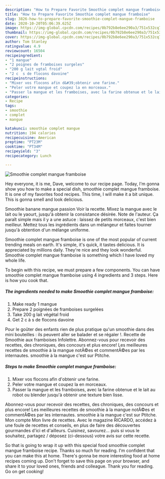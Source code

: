 ```yaml
---
description: "How to Prepare Favorite Smoothie complet mangue framboise"
title: "How to Prepare Favorite Smoothie complet mangue framboise"
slug: 3826-how-to-prepare-favorite-smoothie-complet-mangue-framboise
date: 2020-10-20T05:06:39.625Z
image: https://img-global.cpcdn.com/recipes/0b792b8e6ee290a3/751x532cq70/smoothie-complet-mangue-framboise-photo-principale-de-la-recette.jpg
thumbnail: https://img-global.cpcdn.com/recipes/0b792b8e6ee290a3/751x532cq70/smoothie-complet-mangue-framboise-photo-principale-de-la-recette.jpg
cover: https://img-global.cpcdn.com/recipes/0b792b8e6ee290a3/751x532cq70/smoothie-complet-mangue-framboise-photo-principale-de-la-recette.jpg
author: Tom Stanley
ratingvalue: 4.9
reviewcount: 16504
recipeingredient:
- "1 mangue"
- "2 poignes de framboises surgeles"
- "200 g lait vgtal froid"
- "2 c  s de flocons davoine"
recipeinstructions:
- "Mixer vos flocons afin d&#39;obtenir une farine."
- "Peler votre mangue et coupez la en morceaux."
- "Passer la mangue et les framboises, avec la farine obtenue et le lait au robot ou blender jusqu&#39;à obtenir une texture bien lisse."
categories:
- Recipe
tags:
- smoothie
- complet
- mangue

katakunci: smoothie complet mangue 
nutrition: 194 calories
recipecuisine: American
preptime: "PT23M"
cooktime: "PT34M"
recipeyield: "3"
recipecategory: Lunch

---
```



![Smoothie complet mangue framboise](https://img-global.cpcdn.com/recipes/0b792b8e6ee290a3/751x532cq70/smoothie-complet-mangue-framboise-photo-principale-de-la-recette.jpg)

Hey everyone, it is me, Dave, welcome to our recipe page. Today, I'm gonna show you how to make a special dish, smoothie complet mangue framboise. It is one of my favorites food recipes. This time, I will make it a bit unique. This is gonna smell and look delicious.

Smoothie banane mangue passion Voir la recette. Mixez la mangue avec le lait ou le yaourt, jusqu&#39;à obtenir la consistance désirée. Note de l&#39;auteur. Ça paraît simple mais il y a une astuce : laissez de petits morceaux, c&#39;est bien meilleur. Mettez tous les ingrédients dans un mélangeur et faites tourner jusqu&#39;à obtention d&#39;un mélange uniforme.

Smoothie complet mangue framboise is one of the most popular of current trending meals on earth. It's simple, it's quick, it tastes delicious. It is appreciated by millions daily. They're nice and they look wonderful. Smoothie complet mangue framboise is something which I have loved my whole life.


To begin with this recipe, we must prepare a few components. You can have smoothie complet mangue framboise using 4 ingredients and 3 steps. Here is how you cook that.

<!--inarticleads1-->

##### The ingredients needed to make Smoothie complet mangue framboise:

1. Make ready 1 mangue
1. Prepare 2 poignées de framboises surgelées
1. Take 200 g lait végétal froid
1. Get 2 c à s de flocons davoine


Pour le goûter des enfants rien de plus pratique qu&#39;un smoothie dans des mini bouteilles : ils peuvent aller se balader et se régaler !. Recette de Smoothie aux framboises Infolettre. Abonnez-vous pour recevoir des recettes, des chroniques, des concours et plus encore! Les meilleures recettes de smoothie à la mangue notÃ©es et commentÃ©es par les internautes. smoothie à la mangue c&#39;est sur Ptitche. 

<!--inarticleads2-->

##### Steps to make Smoothie complet mangue framboise:

1. Mixer vos flocons afin d&#39;obtenir une farine.
1. Peler votre mangue et coupez la en morceaux.
1. Passer la mangue et les framboises, avec la farine obtenue et le lait au robot ou blender jusqu&#39;à obtenir une texture bien lisse.


Abonnez-vous pour recevoir des recettes, des chroniques, des concours et plus encore! Les meilleures recettes de smoothie à la mangue notÃ©es et commentÃ©es par les internautes. smoothie à la mangue c&#39;est sur Ptitche. Mon compte Mon livre de recettes. Avec le magazine RICARDO, accédez à une foule de recettes et conseils, en plus de faire des découvertes gourmandes d&#39;ici et d&#39;ailleurs. Cuisinez, savourez… puis si vous le souhaitez, partagez / déposez (ci-dessous) votre avis sur cette recette. 

So that is going to wrap it up with this special food smoothie complet mangue framboise recipe. Thanks so much for reading. I'm confident that you can make this at home. There's gonna be more interesting food at home recipes coming up. Don't forget to save this page on your browser, and share it to your loved ones, friends and colleague. Thank you for reading. Go on get cooking!
